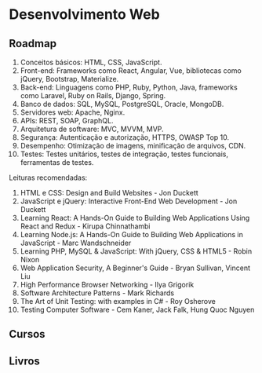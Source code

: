 # Desenvolvimento Web

## Roadmap

1. Conceitos básicos: HTML, CSS, JavaScript.
2. Front-end: Frameworks como React, Angular, Vue, bibliotecas como jQuery, Bootstrap, Materialize.
3. Back-end: Linguagens como PHP, Ruby, Python, Java, frameworks como Laravel, Ruby on Rails, Django, Spring.
4. Banco de dados: SQL, MySQL, PostgreSQL, Oracle, MongoDB.
5. Servidores web: Apache, Nginx.
6. APIs: REST, SOAP, GraphQL.
7. Arquitetura de software: MVC, MVVM, MVP.
8. Segurança: Autenticação e autorização, HTTPS, OWASP Top 10.
9. Desempenho: Otimização de imagens, minificação de arquivos, CDN.
10. Testes: Testes unitários, testes de integração, testes funcionais, ferramentas de testes.

Leituras recomendadas:

1. HTML e CSS: Design and Build Websites - Jon Duckett
2. JavaScript e jQuery: Interactive Front-End Web Development - Jon Duckett
3. Learning React: A Hands-On Guide to Building Web Applications Using React and Redux - Kirupa Chinnathambi
4. Learning Node.js: A Hands-On Guide to Building Web Applications in JavaScript - Marc Wandschneider
5. Learning PHP, MySQL & JavaScript: With jQuery, CSS & HTML5 - Robin Nixon
6. Web Application Security, A Beginner's Guide - Bryan Sullivan, Vincent Liu
7. High Performance Browser Networking - Ilya Grigorik
8. Software Architecture Patterns - Mark Richards
9. The Art of Unit Testing: with examples in C# - Roy Osherove
10. Testing Computer Software - Cem Kaner, Jack Falk, Hung Quoc Nguyen

## Cursos

## Livros